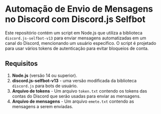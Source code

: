 # Automação de Envio de Mensagens no Discord com Discord.js Selfbot

Este repositório contém um script em Node.js que utiliza a biblioteca `discord.js-selfbot-v13` para enviar mensagens automatizadas em um canal do Discord, mencionando um usuário específico. O script é projetado para usar vários tokens de autenticação para evitar bloqueios de conta.

## Requisitos

1. **Node.js** (versão 14 ou superior).
2. **discord.js-selfbot-v13** - uma versão modificada da biblioteca `discord.js` para bots de usuário.
3. **Arquivo de tokens** - Um arquivo `token.txt` contendo os tokens das contas do Discord que serão usadas para enviar as mensagens.
4. **Arquivo de mensagens** - Um arquivo `emete.txt` contendo as mensagens a serem enviadas.

